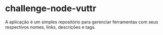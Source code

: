 # challenge-node-vuttr
 A aplicação é um simples repositório para gerenciar ferramentas com seus respectivos nomes, links, descrições e tags.
